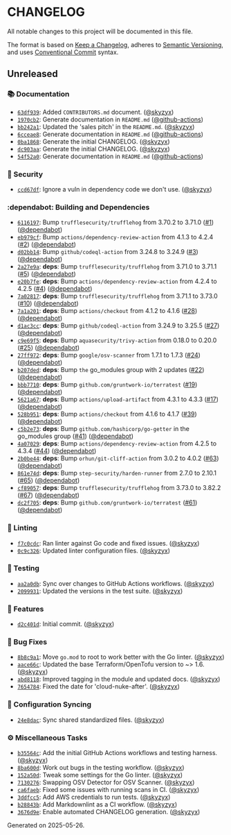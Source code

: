 # CHANGELOG

All notable changes to this project will be documented in this file.

The format is based on [Keep a Changelog](https://keepachangelog.com), adheres to [Semantic Versioning](https://semver.org), and uses [Conventional Commit](https://www.conventionalcommits.org) syntax.

## Unreleased

### :books: Documentation

* [`63df939`](https://github.com/northwood-labs/terraform-provider-corefunc/commit/63df93904c750bae7611fd336b42578123a431c5): Added `CONTRIBUTORS.md` document. ([@skyzyx](https://github.com/skyzyx))
* [`1970cb2`](https://github.com/northwood-labs/terraform-provider-corefunc/commit/1970cb2a5e703d33cad2fdfc0d14512378f360c4): Generate documentation in `README.md` ([@github-actions](https://github.com/github-actions))
* [`bb242a1`](https://github.com/northwood-labs/terraform-provider-corefunc/commit/bb242a185180f1c89953066dfde639334b300353): Updated the 'sales pitch' in the `README.md`. ([@skyzyx](https://github.com/skyzyx))
* [`6cceae8`](https://github.com/northwood-labs/terraform-provider-corefunc/commit/6cceae836a24668945bd38ad7f58c7851d8ae0ad): Generate documentation in `README.md` ([@github-actions](https://github.com/github-actions))
* [`0ba1868`](https://github.com/northwood-labs/terraform-provider-corefunc/commit/0ba18683a27fbbfcc632514bd348088a3e6f5cdd): Generate the initial CHANGELOG. ([@skyzyx](https://github.com/skyzyx))
* [`dc903aa`](https://github.com/northwood-labs/terraform-provider-corefunc/commit/dc903aa3cce17847009f21ed736982282714d6bd): Generate the initial CHANGELOG. ([@skyzyx](https://github.com/skyzyx))
* [`54f52a0`](https://github.com/northwood-labs/terraform-provider-corefunc/commit/54f52a01242236c6f17bfb7188c77d1fcaf2ee58): Generate documentation in `README.md` ([@github-actions](https://github.com/github-actions))

### :closed_lock_with_key: Security

* [`ccd67df`](https://github.com/northwood-labs/terraform-provider-corefunc/commit/ccd67df6b74cecc3e212320402a49a44d6e5425d): Ignore a vuln in dependency code we don't use. ([@skyzyx](https://github.com/skyzyx))

### :dependabot: Building and Dependencies

* [`6116197`](https://github.com/northwood-labs/terraform-provider-corefunc/commit/61161974c0c42f4966e3082b40b3384073f05196): Bump `trufflesecurity/trufflehog` from 3.70.2 to 3.71.0 ([#1](https://github.com/northwood-labs/mod-aws-resource-tags/issues/1)) ([@dependabot](https://github.com/dependabot))
* [`eb979cf`](https://github.com/northwood-labs/terraform-provider-corefunc/commit/eb979cf09fc02f1f795008e0439dfd6a11b7739d): Bump `actions/dependency-review-action` from 4.1.3 to 4.2.4 ([#2](https://github.com/northwood-labs/mod-aws-resource-tags/issues/2)) ([@dependabot](https://github.com/dependabot))
* [`d02bb14`](https://github.com/northwood-labs/terraform-provider-corefunc/commit/d02bb143774a10c298ed60e81d782bc4b008ed05): Bump `github/codeql-action` from 3.24.8 to 3.24.9 ([#3](https://github.com/northwood-labs/mod-aws-resource-tags/issues/3)) ([@dependabot](https://github.com/dependabot))
* [`2a27e9a`](https://github.com/northwood-labs/terraform-provider-corefunc/commit/2a27e9ad19c252fda6edb54fee24d4814941120b): **deps**: Bump `trufflesecurity/trufflehog` from 3.71.0 to 3.71.1 ([#5](https://github.com/northwood-labs/mod-aws-resource-tags/issues/5)) ([@dependabot](https://github.com/dependabot))
* [`e20b7fe`](https://github.com/northwood-labs/terraform-provider-corefunc/commit/e20b7fe2bb3799ba40ef26f97b9537cf0d520181): **deps**: Bump `actions/dependency-review-action` from 4.2.4 to 4.2.5 ([#4](https://github.com/northwood-labs/mod-aws-resource-tags/issues/4)) ([@dependabot](https://github.com/dependabot))
* [`7a02817`](https://github.com/northwood-labs/terraform-provider-corefunc/commit/7a028176f75d11df0d8d6bf68c0053e4ddd76966): **deps**: Bump `trufflesecurity/trufflehog` from 3.71.1 to 3.73.0 ([#10](https://github.com/northwood-labs/mod-aws-resource-tags/issues/10)) ([@dependabot](https://github.com/dependabot))
* [`7a1a201`](https://github.com/northwood-labs/terraform-provider-corefunc/commit/7a1a2017d80500ef452d1ab2d4f12ef64325a8b4): **deps**: Bump `actions/checkout` from 4.1.2 to 4.1.6 ([#28](https://github.com/northwood-labs/mod-aws-resource-tags/issues/28)) ([@dependabot](https://github.com/dependabot))
* [`d1ac3cc`](https://github.com/northwood-labs/terraform-provider-corefunc/commit/d1ac3cc4e0652655c47ab08c0b3b2a1d1e8db04c): **deps**: Bump `github/codeql-action` from 3.24.9 to 3.25.5 ([#27](https://github.com/northwood-labs/mod-aws-resource-tags/issues/27)) ([@dependabot](https://github.com/dependabot))
* [`c9e69f5`](https://github.com/northwood-labs/terraform-provider-corefunc/commit/c9e69f588f588f7b07bcc370f7c23570506bbf36): **deps**: Bump `aquasecurity/trivy-action` from 0.18.0 to 0.20.0 ([#25](https://github.com/northwood-labs/mod-aws-resource-tags/issues/25)) ([@dependabot](https://github.com/dependabot))
* [`27ff972`](https://github.com/northwood-labs/terraform-provider-corefunc/commit/27ff9723037a7f7b40bba2df1c5913ebd25d5008): **deps**: Bump `google/osv-scanner` from 1.7.1 to 1.7.3 ([#24](https://github.com/northwood-labs/mod-aws-resource-tags/issues/24)) ([@dependabot](https://github.com/dependabot))
* [`b207ded`](https://github.com/northwood-labs/terraform-provider-corefunc/commit/b207ded89814e121f92e72df85cefb785dde09be): **deps**: Bump `the` go_modules group with 2 updates ([#22](https://github.com/northwood-labs/mod-aws-resource-tags/issues/22)) ([@dependabot](https://github.com/dependabot))
* [`bbb7710`](https://github.com/northwood-labs/terraform-provider-corefunc/commit/bbb7710f2fd24d18e6343859298e5faf8de276c2): **deps**: Bump `github.com/gruntwork-io/terratest` ([#19](https://github.com/northwood-labs/mod-aws-resource-tags/issues/19)) ([@dependabot](https://github.com/dependabot))
* [`5621a67`](https://github.com/northwood-labs/terraform-provider-corefunc/commit/5621a679d4075aae03c4d7d9339ae67d734d1db7): **deps**: Bump `actions/upload-artifact` from 4.3.1 to 4.3.3 ([#17](https://github.com/northwood-labs/mod-aws-resource-tags/issues/17)) ([@dependabot](https://github.com/dependabot))
* [`528b951`](https://github.com/northwood-labs/terraform-provider-corefunc/commit/528b95120013eed6109c2df8cf89d7e0bf06ca4d): **deps**: Bump `actions/checkout` from 4.1.6 to 4.1.7 ([#39](https://github.com/northwood-labs/mod-aws-resource-tags/issues/39)) ([@dependabot](https://github.com/dependabot))
* [`c5b2e73`](https://github.com/northwood-labs/terraform-provider-corefunc/commit/c5b2e73de3fd1bf7d72bbc36333b212a6e294650): **deps**: Bump `github.com/hashicorp/go-getter` in the go_modules group ([#41](https://github.com/northwood-labs/mod-aws-resource-tags/issues/41)) ([@dependabot](https://github.com/dependabot))
* [`4a07029`](https://github.com/northwood-labs/terraform-provider-corefunc/commit/4a070298d20e53227721bc30270d4804bef3a56f): **deps**: Bump `actions/dependency-review-action` from 4.2.5 to 4.3.4 ([#44](https://github.com/northwood-labs/mod-aws-resource-tags/issues/44)) ([@dependabot](https://github.com/dependabot))
* [`2b0be44`](https://github.com/northwood-labs/terraform-provider-corefunc/commit/2b0be442e24179e252a1d63904845f63788a859b): **deps**: Bump `orhun/git-cliff-action` from 3.0.2 to 4.0.2 ([#63](https://github.com/northwood-labs/mod-aws-resource-tags/issues/63)) ([@dependabot](https://github.com/dependabot))
* [`861e74d`](https://github.com/northwood-labs/terraform-provider-corefunc/commit/861e74d368d4b9caa5e4136505abface6938331d): **deps**: Bump `step-security/harden-runner` from 2.7.0 to 2.10.1 ([#65](https://github.com/northwood-labs/mod-aws-resource-tags/issues/65)) ([@dependabot](https://github.com/dependabot))
* [`cf89057`](https://github.com/northwood-labs/terraform-provider-corefunc/commit/cf890578dd67d3015f61cb2d4f50c190c13b1769): **deps**: Bump `trufflesecurity/trufflehog` from 3.73.0 to 3.82.2 ([#67](https://github.com/northwood-labs/mod-aws-resource-tags/issues/67)) ([@dependabot](https://github.com/dependabot))
* [`dc2f705`](https://github.com/northwood-labs/terraform-provider-corefunc/commit/dc2f70517ea8eaeb6909b3b3b838acf5096a6bfe): **deps**: Bump `github.com/gruntwork-io/terratest` ([#61](https://github.com/northwood-labs/mod-aws-resource-tags/issues/61)) ([@dependabot](https://github.com/dependabot))

### :soap: Linting

* [`f7c0cdc`](https://github.com/northwood-labs/terraform-provider-corefunc/commit/f7c0cdca410fcd6e43fd4f3b66115bb007c9701e): Ran linter against Go code and fixed issues. ([@skyzyx](https://github.com/skyzyx))
* [`0c9c326`](https://github.com/northwood-labs/terraform-provider-corefunc/commit/0c9c3261135bfb94c0a660c390bf74a3f2f26af3): Updated linter configuration files. ([@skyzyx](https://github.com/skyzyx))

### :test_tube: Testing

* [`aa2a0db`](https://github.com/northwood-labs/terraform-provider-corefunc/commit/aa2a0db5665d9044e950789e6459f09dc966cd34): Sync over changes to GitHub Actions workflows. ([@skyzyx](https://github.com/skyzyx))
* [`2099931`](https://github.com/northwood-labs/terraform-provider-corefunc/commit/2099931648f793cd6d9729c65787bd13f08f6fb8): Updated the versions in the test suite. ([@skyzyx](https://github.com/skyzyx))

### <!-- 0 -->:rocket: Features

* [`d2c401d`](https://github.com/northwood-labs/terraform-provider-corefunc/commit/d2c401d4676666fffc35974f490f09e0fb94f10f): Initial commit. ([@skyzyx](https://github.com/skyzyx))

### <!-- 1 -->:bug: Bug Fixes

* [`8b8c9a1`](https://github.com/northwood-labs/terraform-provider-corefunc/commit/8b8c9a127afcc6ff8ac8707ce7f75ea039affc70): Move `go.mod` to root to work better with the Go linter. ([@skyzyx](https://github.com/skyzyx))
* [`aace66c`](https://github.com/northwood-labs/terraform-provider-corefunc/commit/aace66c2aa5ae459ad4f0f35be05da5dea1c67b3): Updated the base Terraform/OpenTofu version to ~> 1.6. ([@skyzyx](https://github.com/skyzyx))
* [`abd8118`](https://github.com/northwood-labs/terraform-provider-corefunc/commit/abd81185c4af2227660937830f4fea55c9c1d914): Improved tagging in the module and updated docs. ([@skyzyx](https://github.com/skyzyx))
* [`7654784`](https://github.com/northwood-labs/terraform-provider-corefunc/commit/7654784e33b66aca59b5447230ed43a12fba9674): Fixed the date for 'cloud-nuke-after'. ([@skyzyx](https://github.com/skyzyx))

### <!-- ZXX -->:arrows_counterclockwise: Configuration Syncing

* [`24e8dac`](https://github.com/northwood-labs/terraform-provider-corefunc/commit/24e8dac8b2ca76b14d0e11a2645cb63a5f57cd03): Sync shared standardized files. ([@skyzyx](https://github.com/skyzyx))

### <!-- ZZZ -->:gear: Miscellaneous Tasks

* [`b35564c`](https://github.com/northwood-labs/terraform-provider-corefunc/commit/b35564c3ac1d2e1d9d02100e7bb6fde90bf34256): Add the initial GitHub Actions workflows and testing harness. ([@skyzyx](https://github.com/skyzyx))
* [`8ba600d`](https://github.com/northwood-labs/terraform-provider-corefunc/commit/8ba600d2099e1c1bc1a7dfd2f4baf3a211734783): Work out bugs in the testing workflow. ([@skyzyx](https://github.com/skyzyx))
* [`152a50d`](https://github.com/northwood-labs/terraform-provider-corefunc/commit/152a50d8b31478b3cc535f2005f7c28f79623ef7): Tweak some settings for the Go linter. ([@skyzyx](https://github.com/skyzyx))
* [`7130276`](https://github.com/northwood-labs/terraform-provider-corefunc/commit/7130276c26acd2658ab3edcc8c2fda5e1dbd9629): Swapping OSV Detector for OSV Scanner. ([@skyzyx](https://github.com/skyzyx))
* [`ca6faeb`](https://github.com/northwood-labs/terraform-provider-corefunc/commit/ca6faeb9de61d31c53b2f28d30ae09a49c2d78f2): Fixed some issues with running scans in CI. ([@skyzyx](https://github.com/skyzyx))
* [`3ddfcc5`](https://github.com/northwood-labs/terraform-provider-corefunc/commit/3ddfcc5e16f93e3dd92aa7df2f7b517f459b32cf): Add AWS credentials to run tests. ([@skyzyx](https://github.com/skyzyx))
* [`b28843b`](https://github.com/northwood-labs/terraform-provider-corefunc/commit/b28843b74e7559ae4e2635e364cbba9d1b08a386): Add Markdownlint as a CI workflow. ([@skyzyx](https://github.com/skyzyx))
* [`3676d9e`](https://github.com/northwood-labs/terraform-provider-corefunc/commit/3676d9e072510d70133f8192ca3ae3c32578be1a): Enable automated CHANGELOG generation. ([@skyzyx](https://github.com/skyzyx))

<p>Generated on 2025-05-26.</p>
